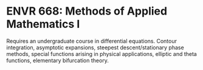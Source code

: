 # ENVR 668: Methods of Applied Mathematics I

Requires an undergraduate course in differential equations. Contour integration, asymptotic expansions, steepest descent/stationary phase methods, special functions arising in physical applications, elliptic and theta functions, elementary bifurcation theory.